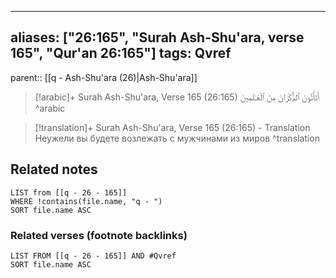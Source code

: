 
---
aliases: ["26:165", "Surah Ash-Shu'ara, verse 165", "Qur'an 26:165"]
tags: Qvref
---

parent:: [[q - Ash-Shu'ara (26)|Ash-Shu'ara]]

> [!arabic]+ Surah Ash-Shu'ara, Verse 165 (26:165)
> <span class="quran-arabic">أَتَأْتُونَ ٱلذُّكْرَانَ مِنَ ٱلْعَـٰلَمِينَ</span>
^arabic

> [!translation]+ Surah Ash-Shu'ara, Verse 165 (26:165) - Translation
> Неужели вы будете возлежать с мужчинами из миров
^translation



## Related notes
```dataview
LIST from [[q - 26 - 165]]
WHERE !contains(file.name, "q - ")
SORT file.name ASC
```

### Related verses (footnote backlinks)
```dataview
LIST FROM [[q - 26 - 165]] AND #Qvref
SORT file.name ASC
```

